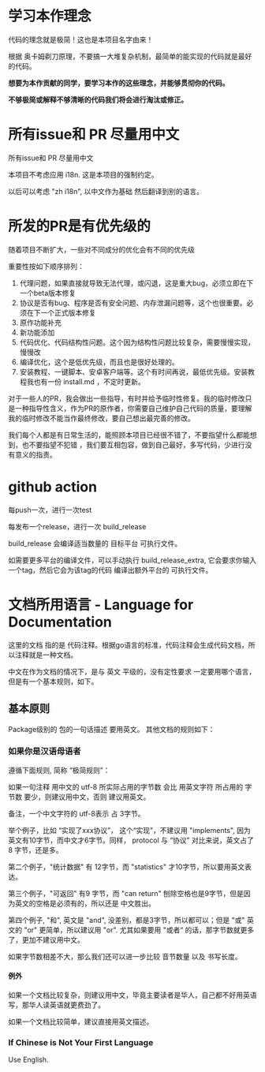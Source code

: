# 学习本作理念

代码的理念就是极简！这也是本项目名字由来！

根据 奥卡姆剃刀原理，不要搞一大堆复杂机制，最简单的能实现的代码就是最好的代码。

**想要为本作贡献的同学，要学习本作的这些理念，并能够贯彻你的代码。**

**不够极简或解释不够清晰的代码我们将会进行淘汰或修正。**

# 所有issue和 PR 尽量用中文

所有issue和 PR 尽量用中文

本项目不考虑应用 i18n. 这是本项目的强制约定。

以后可以考虑 "zh i18n", 以中文作为基础 然后翻译到别的语言。


# 所发的PR是有优先级的

随着项目不断扩大，一些对不同成分的优化会有不同的优先级

重要性按如下顺序排列：

1. 代理问题，如果直接就导致无法代理，或闪退，这是重大bug，必须立即在下一个beta版本修复
2. 协议是否有bug、程序是否有安全问题、内存泄漏问题等，这个也很重要。必须在下一个正式版本修复
3. 原作功能补充
4. 新功能添加
5. 代码优化、代码结构性问题。这个因为结构性问题比较复杂，需要慢慢实现，慢慢改
6. 编译优化，这个是低优先级，而且也是很好处理的。
7. 安装教程、一键脚本、安卓客户端等。这个有时间再说，最低优先级。安装教程我也有一份 install.md ，不定时更新。


对于一些人的PR，我会做出一些指导，有时并给予临时性修复。我的临时修改只是一种指导性含义，作为PR的原作者，你需要自己维护自己代码的质量，要理解我的临时修改不能当作最终修改，要自己想出最完善的修改。

我们每个人都是有日常生活的，能照顾本项目已经很不错了，不要指望什么都能想到，也不要指望不犯错 ，我们要互相包容，做到自己最好，多写代码，少进行没有意义的指责。

# github action

每push一次，进行一次test

每发布一个release，进行一次 build_release

build_release 会编译适当数量的 目标平台 可执行文件。

如需要更多平台的编译文件，可以手动执行 build_release_extra, 它会要求你输入一个tag，然后它会为该tag的代码 编译出额外平台的 可执行文件。

# 文档所用语言 - Language for Documentation

这里的文档 指的是 代码注释。根据go语言的标准，代码注释会生成代码文档，所以注释就是一种文档。

中文在作为文档的情况下，是与 英文 平级的，没有定性要求 一定要用哪个语言，但是有一个基本规则，如下。

## 基本原则

Package级别的 包的一句话描述 要用英文。 其他文档的规则如下：

### 如果你是汉语母语者

遵循下面规则, 简称 “极简规则”：

如果一句注释 用中文的 utf-8 所实际占用的字节数 会比 用英文字符 所占用的 字节数 要少，则建议用中文，否则 建议用英文。

备注，一个中文字符的 utf-8表示 占 3字节。

举个例子，比如 “实现了xxx协议”， 这个“实现”，不建议用 "implements", 因为英文有10字节，而中文才6字节。同样， protocol 与 “协议” 对比来说，英文占了 8 字节，还是多。

第二个例子，"统计数据" 有 12字节，而 "statistics" 才10字节，所以要用英文表达。

第三个例子，"可返回" 有9 字节，而 "can return" 刨除空格也是9字节，但是因为英文的空格是必须有的，所以还是 中文胜出。

第四个例子, "和", 英文是 "and", 没差别，都是3字节，所以都可以；但是 "或" 英文的 "or" 更简单，所以建议用 "or". 尤其如果要用 "或者“ 的话，那字节数就更多了，更加不建议用中文。

如果字节数相差不大，那么我们还可以进一步比较 音节数量 以及 书写长度。

#### 例外

如果一个文档比较复杂，则建议用中文，毕竟主要读者是华人，自己都不好用英语写，那华人读英语就更费劲了。

如果一个文档比较简单，建议直接用英文描述。

### If Chinese is Not Your First Language

Use English.

